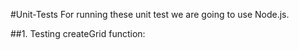 #Unit-Tests
For running these unit test we are going to use Node.js.

##1. Testing createGrid function:
